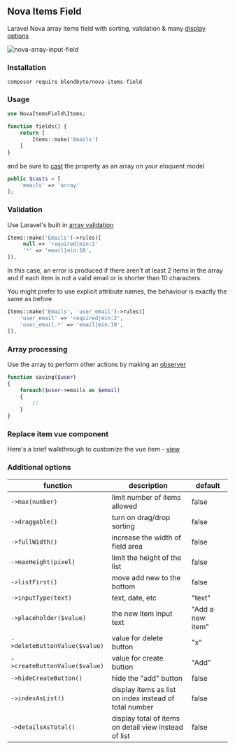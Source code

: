 ## Nova Items Field

Laravel Nova array items field with sorting, validation & many [display options](#additional-options)

![nova-array-input-field](https://user-images.githubusercontent.com/29180903/51337942-7d1be300-1a56-11e9-84fa-66f5b285c279.png)

### Installation
```
composer require blendbyte/nova-items-field
```

### Usage

```php
use NovaItemsField\Items;
```
```php
function fields() {
    return [
        Items::make('Emails')
    ]
}
```
and be sure to [cast](https://laravel.com/docs/5.7/eloquent-mutators#array-and-json-casting) the property as an array on your eloquent model
```php
public $casts = [
    'emails' => 'array'
];
```

### Validation

Use Laravel's built in [array validation](https://laravel.com/docs/5.7/validation#validating-arrays)
```php
Items::make('Emails')->rules([
     null => 'required|min:2'
     '*' => 'email|min:10',
]),
```
In this case, an error is produced if there aren't at least 2 items in the array and if each item is not a valid email or is shorter than 10 characters.

You might prefer to use explicit attribute names, the behaviour is exactly the same as before
```php
Items::make('Emails', 'user_email')->rules([
    'user_email' => 'required|min:2',
    'user_email.*' => 'email|min:10',
]),
```

### Array processing

Use the array to perform other actions by making an [observer](https://nova.laravel.com/docs/1.0/resources/#resource-events)

```php
function saving($user)
{
    foreach($user->emails as $email)
    {
        //
    }
}
```

### Replace item vue component

Here's a brief walkthrough to customize the vue item - [view](https://github.com/dillingham/nova-items-field/issues/10#issuecomment-527315057)

### Additional options

| function                      | description                                            | default |
|-------------------------------|--------------------------------------------------------| - |
| `->max(number)`               | limit number of items allowed                          | false |
| `->draggable()`               | turn on drag/drop sorting                              | false |
| `->fullWidth()`               | increase the width of field area                       | false |
| `->maxHeight(pixel)`          | limit the height of the list                           | false |
| `->listFirst()`               | move add new to the bottom                             | false |
| `->inputType(text)`           | text, date, etc                                        | "text" |
| `->placeholder($value)`       | the new item input text                                | "Add a new item" |
| `->deleteButtonValue($value)` | value for delete button                                | "x" |
| `->createButtonValue($value)` | value for create button                                | "Add" |
| `->hideCreateButton()`        | hide the "add" button                                  | false |
| `->indexAsList()`             | display items as list on index instead of total number | false |
| `->detailsAsTotal()`          | display total of items on detail view instead of list  | false |
